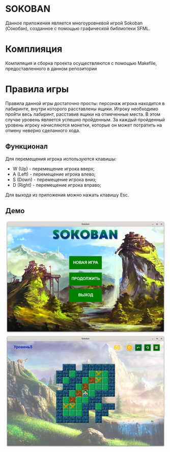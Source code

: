 # SOKOBAN

Данное приложения является многоуровневой игрой Sokoban (Сокобан), созданное с помощью графической библиотеки SFML.

# Комплияция

Компиляция и сборка проекта осуществляются с помощью Makefile, предоставленного в данном репозитории

# Правила игры

Правила данной игры достаточно просты: персонаж игрока находится в лабиринте, внутри которого расставлены ящики. Игроку необходимо пройти весь лабиринт, расставив ящики на отмеченные места. В этом случае уровень является успешно пройденным. За каждый пройденный уровень игроку начисляются монетки, которые он может потратить на отмену неверно сделанного хода.


## Функционал
Для перемещения игрока используются клавишы:
* W (Up) - перемещение игрока вверх;
* A (Left) - перемещение игрока влево;
* S (Down) - перемещение игрока вниз;
* D (Right) - перемещение игрока вправо;

Для выхода из приложения можно нажать клавишу Esc.

## Демо
![Alt text](https://github.com/SerpentDragon/Sokoban-SFML/blob/master/Demo/demo1.png)
![Alt text](https://github.com/SerpentDragon/Sokoban-SFML/blob/master/Demo/demo2.png)